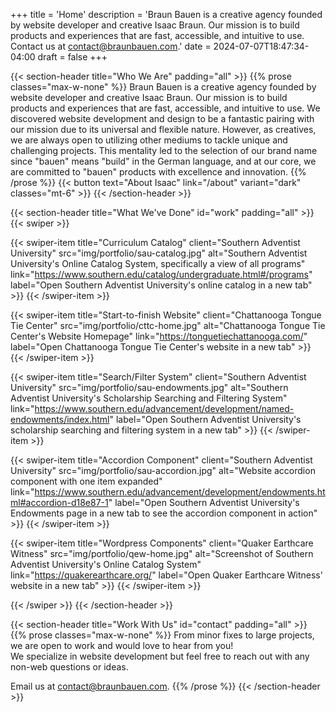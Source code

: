 +++
title = 'Home'
description = 'Braun Bauen is a creative agency founded by website developer and creative Isaac Braun. Our mission is to build products and experiences that are fast, accessible, and intuitive to use. Contact us at contact@braunbauen.com.'
date = 2024-07-07T18:47:34-04:00
draft = false
+++

{{< section-header title="Who We Are" padding="all" >}}
{{% prose classes="max-w-none" %}}
Braun Bauen is a creative agency founded by website developer and creative Isaac Braun.
Our mission is to build products and experiences that are fast, accessible, and intuitive to use.
We discovered website development and design to be a fantastic pairing with our mission due to its universal and flexible nature.
However, as creatives, we are always open to utilizing other mediums to tackle unique and challenging projects.
This mentality led to the selection of our brand name since "bauen" means "build" in the German language,
and at our core, we are committed to "bauen" products with excellence and innovation.
{{% /prose %}}
{{< button text="About Isaac" link="/about" variant="dark" classes="mt-6" >}}
{{< /section-header >}}

{{< section-header title="What We've Done" id="work" padding="all" >}}
{{< swiper >}}

{{< swiper-item
title="Curriculum Catalog"
client="Southern Adventist University"
src="img/portfolio/sau-catalog.jpg"
alt="Southern Adventist University's Online Catalog System, specifically a view of all programs"
link="https://www.southern.edu/catalog/undergraduate.html#/programs"
label="Open Southern Adventist University's online catalog in a new tab" >}}
{{< /swiper-item >}}

{{< swiper-item
title="Start-to-finish Website"
client="Chattanooga Tongue Tie Center"
src="img/portfolio/cttc-home.jpg"
alt="Chattanooga Tongue Tie Center's Website Homepage"
link="https://tonguetiechattanooga.com/"
label="Open Chattanooga Tongue Tie Center's website in a new tab" >}}
{{< /swiper-item >}}

{{< swiper-item 
title="Search/Filter System" 
client="Southern Adventist University" 
src="img/portfolio/sau-endowments.jpg"
alt="Southern Adventist University's Scholarship Searching and Filtering System"
link="https://www.southern.edu/advancement/development/named-endowments/index.html"
label="Open Southern Adventist University's scholarship searching and filtering system in a new tab" >}}
{{< /swiper-item >}}

{{< swiper-item
title="Accordion Component"
client="Southern Adventist University"
src="img/portfolio/sau-accordion.jpg"
alt="Website accordion component with one item expanded"
link="https://www.southern.edu/advancement/development/endowments.html#accordion-d18e87-1"
label="Open Southern Adventist University's Endowments page in a new tab to see the accordion component in action" >}}
{{< /swiper-item >}}

{{< swiper-item
title="Wordpress Components"
client="Quaker Earthcare Witness"
src="img/portfolio/qew-home.jpg"
alt="Screenshot of Southern Adventist University's Online Catalog System"
link="https://quakerearthcare.org/"
label="Open Quaker Earthcare Witness' website in a new tab" >}}
{{< /swiper-item >}}

{{< /swiper >}}
{{< /section-header >}}

{{< section-header title="Work With Us" id="contact" padding="all" >}}
{{% prose classes="max-w-none" %}}
From minor fixes to large projects, we are open to work and would love to hear from you!\
We specialize in website development but feel free to reach out with any non-web questions or ideas.

Email us at [contact@braunbauen.com](mailto:contact@braunbauen.com "Email Braun Bauen"). 
{{% /prose %}}
{{< /section-header >}}
